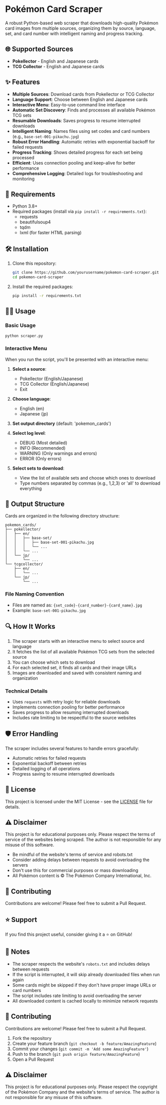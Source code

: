 # Pokémon Card Scraper

A robust Python-based web scraper that downloads high-quality Pokémon card images from multiple sources, organizing them by source, language, set, and card number with intelligent naming and progress tracking.

## 🌐 Supported Sources
- **Pokellector** - English and Japanese cards
- **TCG Collector** - English and Japanese cards

## ✨ Features

- **Multiple Sources**: Download cards from Pokellector or TCG Collector
- **Language Support**: Choose between English and Japanese cards
- **Interactive Menu**: Easy-to-use command line interface
- **Automatic Set Discovery**: Finds and processes all available Pokémon TCG sets
- **Resumable Downloads**: Saves progress to resume interrupted downloads
- **Intelligent Naming**: Names files using set codes and card numbers (e.g., `base-set-001-pikachu.jpg`)
- **Robust Error Handling**: Automatic retries with exponential backoff for failed requests
- **Progress Tracking**: Shows detailed progress for each set being processed
- **Efficient**: Uses connection pooling and keep-alive for better performance
- **Comprehensive Logging**: Detailed logs for troubleshooting and monitoring

## 🚀 Requirements

- Python 3.8+
- Required packages (install via `pip install -r requirements.txt`):
  - requests
  - beautifulsoup4
  - tqdm
  - lxml (for faster HTML parsing)

## 🛠 Installation

1. Clone this repository:
   ```bash
   git clone https://github.com/yourusername/pokemon-card-scraper.git
   cd pokemon-card-scraper
   ```

2. Install the required packages:
   ```bash
   pip install -r requirements.txt
   ```

## 🏃‍♂️ Usage

### Basic Usage
```bash
python scraper.py
```

### Interactive Menu
When you run the script, you'll be presented with an interactive menu:

1. **Select a source**:
   - Pokellector (English/Japanese)
   - TCG Collector (English/Japanese)
   - Exit

2. **Choose language**:
   - English (en)
   - Japanese (jp)

3. **Set output directory** (default: 'pokemon_cards')

4. **Select log level**:
   - DEBUG (Most detailed)
   - INFO (Recommended)
   - WARNING (Only warnings and errors)
   - ERROR (Only errors)

5. **Select sets to download**:
   - View the list of available sets and choose which ones to download
   - Type numbers separated by commas (e.g., 1,2,3) or 'all' to download everything

## 📁 Output Structure

Cards are organized in the following directory structure:

```
pokemon_cards/
├── pokellector/
│   ├── en/
│   │   ├── base-set/
│   │   │   ├── base-set-001-pikachu.jpg
│   │   │   └── ...
│   │   └── ...
│   └── jp/
│       └── ...
└── tcgcollector/
    ├── en/
    │   └── ...
    └── jp/
        └── ...
```

### File Naming Convention
- Files are named as: `{set_code}-{card_number}-{card_name}.jpg`
- Example: `base-set-001-pikachu.jpg`

## 🔍 How It Works

1. The scraper starts with an interactive menu to select source and language
2. It fetches the list of all available Pokémon TCG sets from the selected source
3. You can choose which sets to download
4. For each selected set, it finds all cards and their image URLs
5. Images are downloaded and saved with consistent naming and organization

### Technical Details
- Uses `requests` with retry logic for reliable downloads
- Implements connection pooling for better performance
- Saves progress to allow resuming interrupted downloads
- Includes rate limiting to be respectful to the source websites

## 🛡 Error Handling

The scraper includes several features to handle errors gracefully:
- Automatic retries for failed requests
- Exponential backoff between retries
- Detailed logging of all operations
- Progress saving to resume interrupted downloads

## 📝 License

This project is licensed under the MIT License - see the [LICENSE](LICENSE) file for details.

## ⚠️ Disclaimer

This project is for educational purposes only. Please respect the terms of service of the websites being scraped. The author is not responsible for any misuse of this software.

- Be mindful of the website's terms of service and robots.txt
- Consider adding delays between requests to avoid overloading the servers
- Don't use this for commercial purposes or mass downloading
- All Pokémon content is © The Pokémon Company International, Inc.

## 🤝 Contributing

Contributions are welcome! Please feel free to submit a Pull Request.

## ⭐️ Support

If you find this project useful, consider giving it a ⭐️ on GitHub!

## 📝 Notes

- The scraper respects the website's `robots.txt` and includes delays between requests
- If the script is interrupted, it will skip already downloaded files when run again
- Some cards might be skipped if they don't have proper image URLs or card numbers
- The script includes rate limiting to avoid overloading the server
- All downloaded content is cached locally to minimize network requests

## 🤝 Contributing

Contributions are welcome! Please feel free to submit a Pull Request.

1. Fork the repository
2. Create your feature branch (`git checkout -b feature/AmazingFeature`)
3. Commit your changes (`git commit -m 'Add some AmazingFeature'`)
4. Push to the branch (`git push origin feature/AmazingFeature`)
5. Open a Pull Request

## ⚠️ Disclaimer

This project is for educational purposes only. Please respect the copyright of the Pokémon Company and the website's terms of service. The author is not responsible for any misuse of this software.
